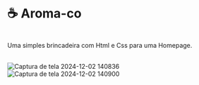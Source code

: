 # ☕ Aroma-co

<br>
Uma simples brincadeira com Html e Css para uma Homepage.
<br><br>

![Captura de tela 2024-12-02 140836](https://github.com/user-attachments/assets/16147daf-cca8-4317-85de-e439d4823557)
![Captura de tela 2024-12-02 140900](https://github.com/user-attachments/assets/2c78f0f1-5d03-4adc-917c-e15cbfdbcb48)
